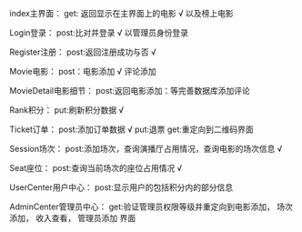 index主界面：
get: 返回显示在主界面上的电影 √
以及榜上电影

Login登录：
post:比对并登录 √
以管理员身份登录

Register注册：
post:返回注册成功与否 √

Movie电影：
post：电影添加 √
评论添加

MovieDetail电影细节：
post:返回电影添加：等完善数据库添加评论

Rank积分：
put:刷新积分数据 √

Ticket订单：
post:添加订单数据 √
put:退票
get:重定向到二维码界面

Session场次：
post:添加场次，查询演播厅占用情况，查询电影的场次信息 √

Seat座位：
post:查询当前场次的座位占用情况 √

UserCenter用户中心：
post:显示用户的包括积分内的部分信息

AdminCenter管理员中心：
get:验证管理员权限等级并重定向到电影添加，
场次添加，
收入查看，
管理员添加
界面
